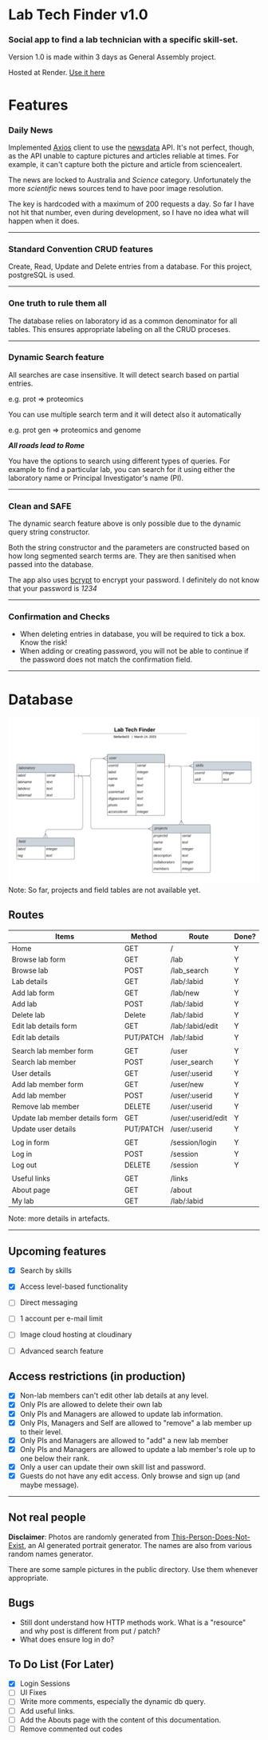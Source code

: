 # Lab Tech Finder v1.0
### Social app to find a lab technician with a specific skill-set.
Version 1.0 is made within 3 days as General Assembly project.

Hosted at Render.
[Use it here](https://lab-tech-finder.onrender.com/)


# Features

### Daily News
Implemented [Axios](https://axios-http.com/) client to use the [newsdata](https://newsdata.io/) API. It's not perfect, though, as the API unable to capture pictures and articles reliable at times. For example, it can't capture both the picture and article from sciencealert.

The news are locked to Australia and *Science* category. Unfortunately the more *scientific* news sources tend to have poor image resolution.

The key is hardcoded with a maximum of 200 requests a day. So far I have not hit that number, even during development, so I have no idea what will happen when it does.

---

### Standard Convention CRUD features
Create, Read, Update and Delete entries from a database. For this project, postgreSQL is used.

---

### One truth to rule them all
The database relies on laboratory id as a common denominator for all tables. This ensures appropriate labeling on all the CRUD proceses.

---

### Dynamic Search feature
All searches are case insensitive. It will detect search based on partial entries.

e.g. prot => proteomics

You can use multiple search term and it will detect also it automatically

e.g. prot gen => proteomics and genome

***All roads lead to Rome***

You have the options to search using different types of queries. For example to find a particular lab, you can search for it using either the laboratory name or Principal Investigator's name (PI).

---

### Clean and SAFE

The dynamic search feature above is only possible due to the dynamic query string constructor.

Both the string constructor and the parameters are constructed based on how long segmented search terms are. They are then sanitised when passed into the database.

The app also uses [bcrypt](https://www.npmjs.com/package/bcrypt) to encrypt your password. I definitely do not know that your password is *1234*

---

### Confirmation and Checks
- When deleting entries in database, you will be required to tick a box. Know the risk!
- When adding or creating password, you will not be able to continue if the password does not match the confirmation field.

---

# Database

![schema](./artefacts/Lab%20Tech%20Finder.png)
Note: So far, projects and field tables are not available yet.

## Routes
| Items | Method | Route | Done? |
| ----------- | ----------- | ----------- | ----------- |
| Home | GET | / | Y
| Browse lab form | GET | /lab | Y
| Browse lab | POST | /lab_search | Y
| Lab details | GET | /lab/:labid | Y
| Add lab form | GET | /lab/new | Y
| Add lab | POST | /lab/:labid | Y
| Delete lab | Delete | /lab/:labid | Y
| Edit lab details form | GET | /lab/:labid/edit | Y
| Edit lab details | PUT/PATCH | /lab/:labid | Y
| | | |
| Search lab member form | GET | /user | Y
| Search lab member | POST | /user_search | Y
| User details | GET | /user/:userid | Y
| Add lab member form | GET | /user/new | Y
| Add lab member | POST | /user/:userid | Y
| Remove lab member | DELETE | /user/:userid | Y
| Update lab member details form | GET | /user/:userid/edit | Y
| Update user details | PUT/PATCH | /user/:userid | Y
| | | |
| Log in form | GET | /session/login | Y
| Log in | POST | /session | Y
| Log out | DELETE | /session | Y
| | | |
| Useful links | GET | /links |
| About page | GET | /about |
| My lab | GET | /lab/:labid

Note: more details in artefacts.

---

## Upcoming features
- [x] Search by skills
- [x] Access level-based functionality
- [ ] Direct messaging
- [ ] 1 account per e-mail limit
- [ ] Image cloud hosting at cloudinary
- [ ] Advanced search feature



## Access restrictions (in production)
- [x] Non-lab members can't edit other lab details at any level.
- [x] Only PIs are allowed to delete their own lab
- [x] Only PIs and Managers are allowed to update lab information.
- [x] Only PIs, Managers and Self are allowed to "remove" a lab member up to their level.
- [x] Only PIs and Managers are allowed to "add" a new lab member
- [x] Only PIs and Managers are allowed to update a lab member's role up to one below their rank.
- [x] Only a user can update their own skill list and password.
- [x] Guests do not have any edit access. Only browse and sign up (and maybe message).

---

## Not real people
**Disclaimer**: Photos are randomly generated from [This-Person-Does-Not-Exist](https://this-person-does-not-exist.com/en), an AI generated portrait generator. The names are also from various random names generator.

There are some sample pictures in the public directory. Use them whenever appropriate.

## Bugs
- Still dont understand how HTTP methods work. What is a "resource" and why post is different from put / patch?
- What does ensure log in do?
<!-- 4. Adding new lab member causes a bug where the picture not loaded properly. Exiting the page and reentering works, though. Currently redirecting to lab page to circumvent this problem. -->

## To Do List (For Later)
- [x] Login Sessions
- [ ] UI Fixes
- [ ] Write more comments, especially the dynamic db query.
- [ ] Add useful links.
- [ ] Add the Abouts page with the content of this documentation.
- [ ] Remove commented out codes